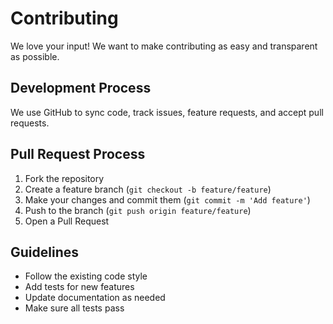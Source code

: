 # Contributing 

We love your input! We want to make contributing as easy and transparent as possible.

## Development Process
We use GitHub to sync code, track issues, feature requests, and accept pull requests.

## Pull Request Process
1. Fork the repository
2. Create a feature branch (`git checkout -b feature/feature`)
3. Make your changes and commit them (`git commit -m 'Add feature'`)
4. Push to the branch (`git push origin feature/feature`)
5. Open a Pull Request

## Guidelines
- Follow the existing code style
- Add tests for new features
- Update documentation as needed
- Make sure all tests pass